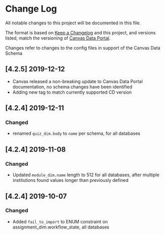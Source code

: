 # Change Log
All notable changes to this project will be documented in this file.

The format is based on [Keep a Changelog](http://keepachangelog.com/)
and this project, and versions listed, match the versioning of [Canvas Data Portal](https://portal.inshosteddata.com/docs).

Changes refer to changes to the config files in support of the Canvas Data Schema

## [4.2.5] 2019-12-12
- Canvas released a non-breaking update to Canvas Data Portal documentation, no schema changes have been identified
- Adding new tag to match currently supported CD version

## [4.2.4] 2019-12-11
### Changed
- renamed `quiz_dim.body` to `name` per schema, for all databases

## [4.2.4] 2019-11-08
### Changed
- Updated `module_dim.name` length to 512 for all databases, after multiple institutions found values longer than previously defined

## [4.2.4] 2019-10-07
### Changed
- Added `fail_to_import` to ENUM constraint on assignment_dim.workflow_state, all databases
